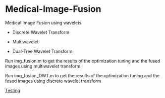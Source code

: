 # Medical-Image-Fusion
Medical Image Fusion using wavelets

- Discrete Wavelet Transform

- Multiwavelet

- Dual-Tree Wavelet Transform

Run img_fusion.m to get the results of the optimization tuning and the fused images using multiwavelet transform

Run img_fusion_DWT.m to get the results of the optimization tuning and the fused images using discrete wavelet transform

[Testing](testing.com)
